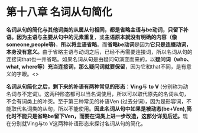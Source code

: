 # 第十八章 名词从句简化

<b>名词从句的简化与其他词类的从属从句相同，**都是省略主语与be动词**，**只留下补语**。</b><b>因为主语与主要从句中的元素重复</b>，或<b>主语原本就没有明确的内容（像someone,people等)</b>，**所以将主语省略**。而**省略be动词**是因为<b>它只是连缀动词，本身没有意义。</b>由于省略主语与动词之后，已经不再需要连接词，所以名词从句的连接词that也一并省略。<n>如果名词从句是由疑问句演变而来的，以**疑问词（who、what, where等）充当连接词，那么疑问词就要保留**，因为它和that不同，是有意义的字眼。<>  

<b>名词从句简化之后，剩下来的补语有两种常见的形态</b>：**Ving**与 **to V** (分别称为动名词与不定词)。这两种形态都可以当名词使用，所以可以取代原先的名词从句，不会有词类上的冲突。至于第三种常见的补语Ven (过去分词)，因为是形容词，不能取代名词类的从句，所以不能使用。<b>因此名词从句中如果是被动态(be+Ven),简化时不能只是省略be留下Ven，而要在词类上进一步改造，这部分详见后述。</b>现在分别就Ving与to V这两种补语形态来探讨名词从句的简化。
